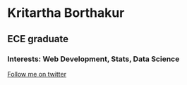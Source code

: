 # Kritartha Borthakur

## ECE graduate 

### Interests: Web Development, Stats, Data Science




[Follow me on twitter](https://twitter.com/kritartha007?s=09)

